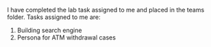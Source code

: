 I have completed the lab task assigned to me and placed in the teams folder.
Tasks assigned to me are:
1. Building search engine
2. Persona for ATM withdrawal cases



